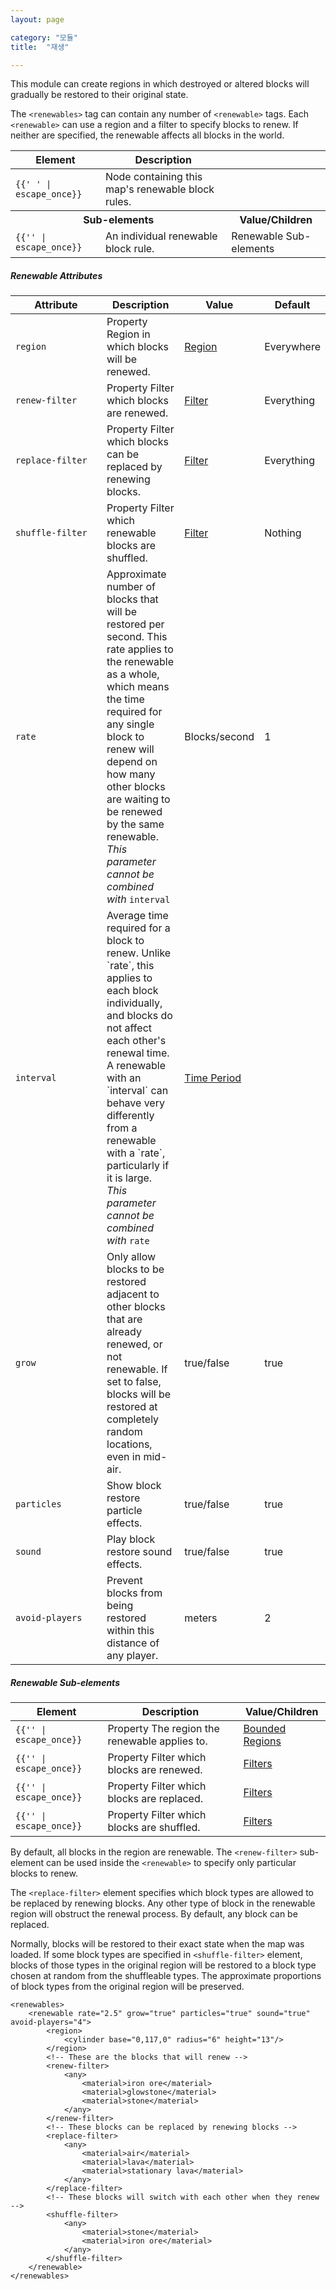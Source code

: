 ```yaml
---
layout: page

category: "모듈"
title:  "재생"

---
```


This module can create regions in which destroyed or altered blocks will gradually be restored to their original state.

The `<renewables>` tag can contain any number of `<renewable>` tags. Each `<renewable>` can use a region and a filter to
specify blocks to renew. If neither are specified, the renewable affects all blocks in the world.

<div class='table-responsive'>
  <table class='table table-striped table-condensed'>
    <thead>
      <tr>
        <th>Element</th>
        <th>Description</th>
        <th></th>
      </tr>
    </thead>
    <tbody>
      <tr>
        <td>
          <span class='highlight'>
            <code>{{'<renewables> </renewables>' | escape_once}}</code>
          </span>
        </td>
        <td>Node containing this map's renewable block rules.</td>
        <td></td>
      </tr>
      <tr>
        <th colspan='2'>Sub-elements</th>
        <th>Value/Children</th>
      </tr>
      <tr>
        <td>
          <span class='highlight'>
            <code>{{'<renewable>' | escape_once}}</code>
          </span>
        </td>
        <td>An individual renewable block rule.</td>
        <td>
          <span class='label label-default'>Renewable Sub-elements</span>
        </td>
      </tr>
    </tbody>
  </table>
</div>
<h5>Renewable Attributes</h5>
<div class='table-responsive'>
  <table class='table table-striped table-condensed'>
    <thead>
      <tr>
        <th style='min-width: 130px;'>Attribute</th>
        <th>Description</th>
        <th>Value</th>
        <th>Default</th>
      </tr>
    </thead>
    <tbody>
      <tr>
        <td>
          <code>region</code>
        </td>
        <td>
          <span class='label label-default' title='Can be either this attribute or a sub-element.'>Property</span>
          Region in which blocks will be renewed.
        </td>
        <td>
          <a href='/modules/regions'>Region</a>
        </td>
        <td>Everywhere</td>
      </tr>
      <tr>
        <td>
          <code>renew-filter</code>
        </td>
        <td>
          <span class='label label-default' title='Can be either this attribute or a sub-element.'>Property</span>
          Filter which blocks are renewed.
        </td>
        <td>
          <a href='/modules/filters'>Filter</a>
        </td>
        <td>Everything</td>
      </tr>
      <tr>
        <td>
          <code>replace-filter</code>
        </td>
        <td>
          <span class='label label-default' title='Can be either this attribute or a sub-element.'>Property</span>
          Filter which blocks can be replaced by renewing blocks.
        </td>
        <td>
          <a href='/modules/filters'>Filter</a>
        </td>
        <td>Everything</td>
      </tr>
      <tr>
        <td>
          <code>shuffle-filter</code>
        </td>
        <td>
          <span class='label label-default' title='Can be either this attribute or a sub-element.'>Property</span>
          Filter which renewable blocks are shuffled.
        </td>
        <td>
          <a href='/modules/filters'>Filter</a>
        </td>
        <td>Nothing</td>
      </tr>
      <tr>
        <td>
          <code>rate</code>
        </td>
        <td>
          Approximate number of blocks that will be restored per second. This rate applies to the
          renewable as a whole, which means the time required for any single block to renew will
          depend on how many other blocks are waiting to be renewed by the same renewable.
          <i>This parameter cannot be combined with</i>
          <code>interval</code>
        </td>
        <td>Blocks/second</td>
        <td>1</td>
      </tr>
      <tr>
        <td>
          <code>interval</code>
        </td>
        <td>
          Average time required for a block to renew. Unlike `rate`, this applies to each block
          individually, and blocks do not affect each other's renewal time. A renewable with an
          `interval` can behave very differently from a renewable with a `rate`, particularly
          if it is large.
          <i>This parameter cannot be combined with</i>
          <code>rate</code>
        </td>
        <td>
          <a href='/reference/time_periods'>Time Period</a>
        </td>
        <td></td>
      </tr>
      <tr>
        <td>
          <code>grow</code>
        </td>
        <td>
          Only allow blocks to be restored adjacent to other blocks that are already renewed,
          or not renewable. If set to false, blocks will be restored at completely random locations,
          even in mid-air.
        </td>
        <td>
          <span class='label label-primary'>true/false</span>
        </td>
        <td>true</td>
      </tr>
      <tr>
        <td>
          <code>particles</code>
        </td>
        <td>
          Show block restore particle effects.
        </td>
        <td>
          <span class='label label-primary'>true/false</span>
        </td>
        <td>true</td>
      </tr>
      <tr>
        <td>
          <code>sound</code>
        </td>
        <td>
          Play block restore sound effects.
        </td>
        <td>
          <span class='label label-primary'>true/false</span>
        </td>
        <td>true</td>
      </tr>
      <tr>
        <td>
          <code>avoid-players</code>
        </td>
        <td>
          Prevent blocks from being restored within this distance of any player.
        </td>
        <td>meters</td>
        <td>2</td>
      </tr>
    </tbody>
  </table>
</div>
<h5>Renewable Sub-elements</h5>
<div class='table-responsive'>
  <table class='table table-striped table-condensed'>
    <thead>
      <tr>
        <th>Element</th>
        <th>Description</th>
        <th>Value/Children</th>
      </tr>
    </thead>
    <tbody>
      <tr>
        <td>
          <span class='highlight'>
            <code>{{'<region>' | escape_once}}</code>
          </span>
        </td>
        <td>
          <span class='label label-default' title='Can be either this sub-element or an attribute.'>Property</span>
          The region the renewable applies to.
        </td>
        <td>
          <a href='/modules/regions'>Bounded Regions</a>
        </td>
      </tr>
      <tr>
        <td>
          <span class='highlight'>
            <code>{{'<renew-filter>' | escape_once}}</code>
          </span>
        </td>
        <td>
          <span class='label label-default' title='Can be either this sub-element or an attribute.'>Property</span>
          Filter which blocks are renewed.
        </td>
        <td>
          <a href='/modules/filters'>Filters</a>
        </td>
      </tr>
      <tr>
        <td>
          <span class='highlight'>
            <code>{{'<replace-filter>' | escape_once}}</code>
          </span>
        </td>
        <td>
          <span class='label label-default' title='Can be either this sub-element or an attribute.'>Property</span>
          Filter which blocks are replaced.
        </td>
        <td>
          <a href='/modules/filters'>Filters</a>
        </td>
      </tr>
      <tr>
        <td>
          <span class='highlight'>
            <code>{{'<shuffle-filter>' | escape_once}}</code>
          </span>
        </td>
        <td>
          <span class='label label-default' title='Can be either this sub-element or an attribute.'>Property</span>
          Filter which blocks are shuffled.
        </td>
        <td>
          <a href='/modules/filters'>Filters</a>
        </td>
      </tr>
    </tbody>
  </table>
</div>

By default, all blocks in the region are renewable. The `<renew-filter>` sub-element can be used inside the `<renewable>` to specify only particular blocks to renew.

The `<replace-filter>` element specifies which block types are allowed to be replaced by renewing blocks. Any other type of block in the renewable region will obstruct the renewal process. By default, any block can be replaced.

Normally, blocks will be restored to their exact state when the map was loaded. If some block types are specified in
`<shuffle-filter>` element, blocks of those types in the original region will be restored to a block type chosen at random from
the shuffleable types. The approximate proportions of block types from the original region will be preserved.

    <renewables>
        <renewable rate="2.5" grow="true" particles="true" sound="true" avoid-players="4">
            <region>
                <cylinder base="0,117,0" radius="6" height="13"/>
            </region>
            <!-- These are the blocks that will renew -->
            <renew-filter>
                <any>
                    <material>iron ore</material>
                    <material>glowstone</material>
                    <material>stone</material>
                </any>
            </renew-filter>
            <!-- These blocks can be replaced by renewing blocks -->
            <replace-filter>
                <any>
                    <material>air</material>
                    <material>lava</material>
                    <material>stationary lava</material>
                </any>
            </replace-filter>
            <!-- These blocks will switch with each other when they renew -->
            <shuffle-filter>
                <any>
                    <material>stone</material>
                    <material>iron ore</material>
                </any>
            </shuffle-filter>
        </renewable>
    </renewables>
